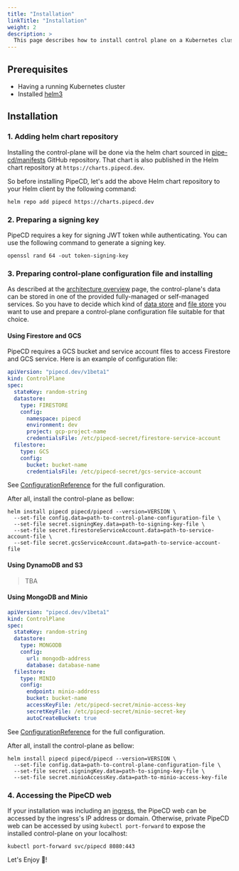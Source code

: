 ```yaml
---
title: "Installation"
linkTitle: "Installation"
weight: 2
description: >
  This page describes how to install control plane on a Kubernetes cluster.
---
```


## Prerequisites

- Having a running Kubernetes cluster
- Installed [helm3](https://helm.sh/docs/intro/install/)

## Installation

### 1. Adding helm chart repository

Installing the control-plane will be done via the helm chart sourced in [pipe-cd/manifests](https://github.com/pipe-cd/manifests/tree/master/manifests/pipecd) GitHub repository. That chart is also published in the Helm chart repository at `https://charts.pipecd.dev`.

So before installing PipeCD, let's add the above Helm chart repository to your Helm client by the following command:

``` console
helm repo add pipecd https://charts.pipecd.dev
```

### 2. Preparing a signing key

PipeCD requires a key for signing JWT token while authenticating. You can use the following command to generate a signing key.

``` console
openssl rand 64 -out token-signing-key
```

### 3. Preparing control-plane configuration file and installing

As described at the [architecture overview](/docs/operator-manual/control-plane/architecture-overview/) page, the control-plane's data can be stored in one of the provided fully-managed or self-managed services. So you have to decide which kind of [data store](/docs/operator-manual/control-plane/architecture-overview/#data-store) and [file store](/docs/operator-manual/control-plane/architecture-overview/#file-store) you want to use and prepare a control-plane configuration file suitable for that choice.

#### Using Firestore and GCS

PipeCD requires a GCS bucket and service account files to access Firestore and GCS service. Here is an example of configuration file:

``` yaml
apiVersion: "pipecd.dev/v1beta1"
kind: ControlPlane
spec:
  stateKey: random-string
  datastore:
    type: FIRESTORE
    config:
      namespace: pipecd
      environment: dev
      project: gcp-project-name
      credentialsFile: /etc/pipecd-secret/firestore-service-account
  filestore:
    type: GCS
    config:
      bucket: bucket-name
      credentialsFile: /etc/pipecd-secret/gcs-service-account
```

See [ConfigurationReference](/docs/operator-manual/control-plane/configuration-reference/) for the full configuration.

After all, install the control-plane as bellow:

``` console
helm install pipecd pipecd/pipecd --version=VERSION \
  --set-file config.data=path-to-control-plane-configuration-file \
  --set-file secret.signingKey.data=path-to-signing-key-file \
  --set-file secret.firestoreServiceAccount.data=path-to-service-account-file \
  --set-file secret.gcsServiceAccount.data=path-to-service-account-file
```

#### Using DynamoDB and S3

> TBA

#### Using MongoDB and Minio

``` yaml
apiVersion: "pipecd.dev/v1beta1"
kind: ControlPlane
spec:
  stateKey: random-string
  datastore:
    type: MONGODB
    config:
      url: mongodb-address
      database: database-name
  filestore:
    type: MINIO
    config:
      endpoint: minio-address
      bucket: bucket-name
      accessKeyFile: /etc/pipecd-secret/minio-access-key
      secretKeyFile: /etc/pipecd-secret/minio-secret-key
      autoCreateBucket: true
```

See [ConfigurationReference](/docs/operator-manual/control-plane/configuration-reference/) for the full configuration.

After all, install the control-plane as bellow:

``` console
helm install pipecd pipecd/pipecd --version=VERSION \
  --set-file config.data=path-to-control-plane-configuration-file \
  --set-file secret.signingKey.data=path-to-signing-key-file \
  --set-file secret.minioAccessKey.data=path-to-minio-access-key-file
```

### 4. Accessing the PipeCD web

If your installation was including an [ingress](https://github.com/pipe-cd/manifests/blob/master/manifests/pipecd/values.yaml#L6), the PipeCD web can be accessed by the ingress's IP address or domain.
Otherwise, private PipeCD web can be accessed by using `kubectl port-forward` to expose the installed control-plane on your localhost:

``` console
kubectl port-forward svc/pipecd 8080:443
```

Let's Enjoy 🎉!

